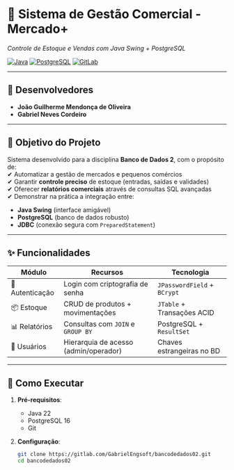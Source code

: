 # 🛒 **Sistema de Gestão Comercial - Mercado+**  
*Controle de Estoque e Vendas com Java Swing + PostgreSQL*  

[![Java](https://img.shields.io/badge/Java-22-%23ED8B00?logo=openjdk)](https://www.oracle.com/java/)
[![PostgreSQL](https://img.shields.io/badge/PostgreSQL-16-%23336791?logo=postgresql)](https://www.postgresql.org/)
[![GitLab](https://img.shields.io/badge/Repositório-GitLab-%23FC6D26?logo=gitlab)](https://gitlab.com/GabrielEngsoft/bancodedados02)

---

## 👥 **Desenvolvedores**  
- **João Guilherme Mendonça de Oliveira**  
- **Gabriel Neves Cordeiro**  

---

## 🎯 **Objetivo do Projeto**  
Sistema desenvolvido para a disciplina **Banco de Dados 2**, com o propósito de:  
✔ Automatizar a gestão de mercados e pequenos comércios  
✔ Garantir **controle preciso** de estoque (entradas, saídas e validades)  
✔ Oferecer **relatórios comerciais** através de consultas SQL avançadas  
✔ Demonstrar na prática a integração entre:  
  - **Java Swing** (interface amigável)  
  - **PostgreSQL** (banco de dados robusto)  
  - **JDBC** (conexão segura com `PreparedStatement`)  

---

## ✨ **Funcionalidades**  
| **Módulo**       | **Recursos**                              | **Tecnologia**                  |
|------------------|------------------------------------------|---------------------------------|
| 🔐 Autenticação  | Login com criptografia de senha          | `JPasswordField` + `BCrypt`     |
| 📦 Estoque       | CRUD de produtos + movimentações         | `JTable` + Transações ACID      |
| 📊 Relatórios    | Consultas com `JOIN` e `GROUP BY`        | PostgreSQL + `ResultSet`        |
| 👥 Usuários      | Hierarquia de acesso (admin/operador)    | Chaves estrangeiras no BD       |

---

## 🚀 **Como Executar**  
1. **Pré-requisitos**:  
   - Java 22  
   - PostgreSQL 16  
   - Git  

2. **Configuração**:  
   ```bash
   git clone https://gitlab.com/GabrielEngsoft/bancodedados02.git
   cd bancodedados02
